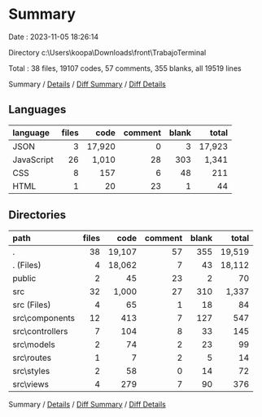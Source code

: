 # Summary

Date : 2023-11-05 18:26:14

Directory c:\\Users\\koopa\\Downloads\\front\\TrabajoTerminal

Total : 38 files,  19107 codes, 57 comments, 355 blanks, all 19519 lines

Summary / [Details](details.md) / [Diff Summary](diff.md) / [Diff Details](diff-details.md)

## Languages
| language | files | code | comment | blank | total |
| :--- | ---: | ---: | ---: | ---: | ---: |
| JSON | 3 | 17,920 | 0 | 3 | 17,923 |
| JavaScript | 26 | 1,010 | 28 | 303 | 1,341 |
| CSS | 8 | 157 | 6 | 48 | 211 |
| HTML | 1 | 20 | 23 | 1 | 44 |

## Directories
| path | files | code | comment | blank | total |
| :--- | ---: | ---: | ---: | ---: | ---: |
| . | 38 | 19,107 | 57 | 355 | 19,519 |
| . (Files) | 4 | 18,062 | 7 | 43 | 18,112 |
| public | 2 | 45 | 23 | 2 | 70 |
| src | 32 | 1,000 | 27 | 310 | 1,337 |
| src (Files) | 4 | 65 | 1 | 18 | 84 |
| src\\components | 12 | 413 | 7 | 127 | 547 |
| src\\controllers | 7 | 104 | 8 | 33 | 145 |
| src\\models | 2 | 74 | 2 | 23 | 99 |
| src\\routes | 1 | 7 | 2 | 5 | 14 |
| src\\styles | 2 | 58 | 0 | 14 | 72 |
| src\\views | 4 | 279 | 7 | 90 | 376 |

Summary / [Details](details.md) / [Diff Summary](diff.md) / [Diff Details](diff-details.md)